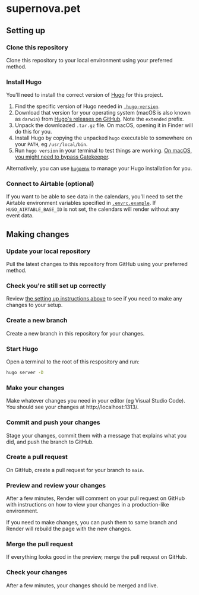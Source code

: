 # supernova.pet

## Setting up

### Clone this repository

Clone this repository to your local environment using your preferred method.

### Install Hugo

You'll need to install the correct version of [Hugo](https://gohugo.io/) for
this project.

1. Find the specific version of Hugo needed in [`.hugo-version`](.hugo-version).
2. Download that version for your operating system (macOS is also known as
   `darwin`) from
   [Hugo's releases on GitHub](https://github.com/gohugoio/hugo/releases). Note
   the `extended` prefix.
3. Unpack the downloaded `.tar.gz` file. On macOS, opening it in Finder will do
   this for you.
4. Install Hugo by copying the unpacked `hugo` executable to somewhere on your
   `PATH`, eg `/usr/local/bin`.
5. Run `hugo version` in your terminal to test things are working.
   [On macOS, you might need to bypass Gatekeeper](https://support.apple.com/en-us/HT202491).

Alternatively, you can use [`hugoenv`](https://github.com/erbridge/hugoenv) to
manage your Hugo installation for you.

### Connect to Airtable (optional)

If you want to be able to see data in the calendars, you'll need to set the
Airtable environment variables specified in [`.envrc.example`](.envrc.example).
If `HUGO_AIRTABLE_BASE_ID` is not set, the calendars will render without any
event data.

## Making changes

### Update your local repository

Pull the latest changes to this repository from GitHub using your preferred
method.

### Check you're still set up correctly

Review [the setting up instructions above](#setting-up) to see if you need to
make any changes to your setup.

### Create a new branch

Create a new branch in this repository for your changes.

### Start Hugo

Open a terminal to the root of this respository and run:

```sh
hugo server -D
```

### Make your changes

Make whatever changes you need in your editor (eg Visual Studio Code). You
should see your changes at http://localhost:1313/.

### Commit and push your changes

Stage your changes, commit them with a message that explains what you did, and
push the branch to GitHub.

### Create a pull request

On GitHub, create a pull request for your branch to `main`.

### Preview and review your changes

After a few minutes, Render will comment on your pull request on GitHub with
instructions on how to view your changes in a production-like environment.

If you need to make changes, you can push them to same branch and Render will
rebuild the page with the new changes.

### Merge the pull request

If everything looks good in the preview, merge the pull request on GitHub.

### Check your changes

After a few minutes, your changes should be merged and live.

